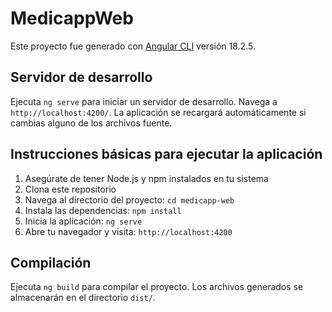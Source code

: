 # MedicappWeb

Este proyecto fue generado con [Angular CLI](https://github.com/angular/angular-cli) versión 18.2.5.

## Servidor de desarrollo

Ejecuta `ng serve` para iniciar un servidor de desarrollo. Navega a `http://localhost:4200/`. La aplicación se recargará automáticamente si cambias alguno de los archivos fuente.

## Instrucciones básicas para ejecutar la aplicación

1. Asegúrate de tener Node.js y npm instalados en tu sistema
2. Clona este repositorio
3. Navega al directorio del proyecto: `cd medicapp-web`
4. Instala las dependencias: `npm install`
5. Inicia la aplicación: `ng serve`
6. Abre tu navegador y visita: `http://localhost:4200`

## Compilación

Ejecuta `ng build` para compilar el proyecto. Los archivos generados se almacenarán en el directorio `dist/`.
